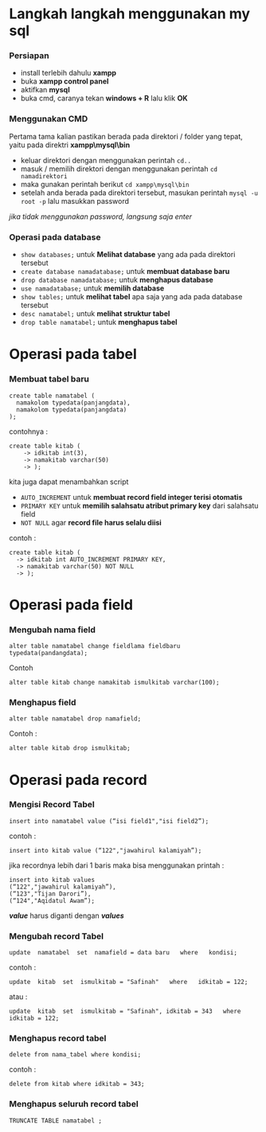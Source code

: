# Langkah langkah menggunakan my sql
### Persiapan
- install terlebih dahulu **xampp**
- buka **xampp control panel**
- aktifkan **mysql**
- buka cmd, caranya tekan **windows + R** lalu klik **OK**

### Menggunakan CMD
Pertama tama kalian pastikan berada pada direktori / folder yang tepat, yaitu pada direktri **xampp\mysql\bin**
- keluar direktori dengan menggunakan perintah ```cd..```
- masuk / memilih direktori dengan menggunakan perintah ```cd namadirektori```
- maka gunakan perintah berikut ```cd xampp\mysql\bin```
- setelah anda berada pada direktori tersebut, masukan perintah ```mysql -u root -p``` lalu masukkan password

_jika tidak menggunakan password, langsung saja enter_

### Operasi pada database
- ```show databases;``` untuk **Melihat database** yang ada pada direktori tersebut
- ```create database namadatabase;``` untuk **membuat database baru**
- ```drop database namadatabase;``` untuk **menghapus database**
- ```use namadatabase;``` untuk **memilih database**
- ```show tables;``` untuk **melihat tabel** apa saja yang ada pada database tersebut
- ```desc namatabel;``` untuk **melihat struktur tabel**
- ```drop table namatabel;``` untuk **menghapus tabel**

# Operasi pada tabel
### Membuat tabel baru
```
create table namatabel (
  namakolom typedata(panjangdata),
  namakolom typedata(panjangdata)
);
```
contohnya :
```
create table kitab (
    -> idkitab int(3),
    -> namakitab varchar(50)
    -> );
```
kita juga dapat menambahkan script
- ```AUTO_INCREMENT``` untuk **membuat record field integer terisi otomatis**
- ```PRIMARY KEY``` untuk **memilih salahsatu atribut primary key** dari salahsatu field
- ```NOT NULL``` agar **record file harus selalu diisi**

contoh :
```
create table kitab (
  -> idkitab int AUTO_INCREMENT PRIMARY KEY,
  -> namakitab varchar(50) NOT NULL
  -> );
```
# Operasi pada field
### Mengubah nama field
```
alter table namatabel change fieldlama fieldbaru typedata(pandangdata);
```
Contoh
```
alter table kitab change namakitab ismulkitab varchar(100);
```

### Menghapus field
```
alter table namatabel drop namafield;
```
Contoh :
```
alter table kitab drop ismulkitab;
 ```
# Operasi pada record 
### Mengisi Record Tabel
```
insert into namatabel value (“isi field1","isi field2”);
```
contoh :
```
insert into kitab value (“122","jawahirul kalamiyah”);
```
jika recordnya lebih dari 1 baris maka bisa menggunakan printah :
```
insert into kitab values
(“122","jawahirul kalamiyah”),
(“123","Tijan Darori”),
(“124","Aqidatul Awam”);
```
_**value**_ harus diganti dengan _**values**_

### Mengubah record Tabel
```
update  namatabel  set  namafield = data baru   where   kondisi;
```
contoh :
```
update  kitab  set  ismulkitab = "Safinah"   where   idkitab = 122;
```
atau :
```
update  kitab  set  ismulkitab = "Safinah", idkitab = 343   where   idkitab = 122;
```

### Menghapus record tabel
```
delete from nama_tabel where kondisi;
```
contoh :
```
delete from kitab where idkitab = 343;
```
### Menghapus seluruh record tabel
```
TRUNCATE TABLE namatabel ;
```
